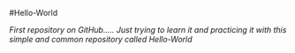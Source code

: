#Hello-World

*First repository on GitHub.....
Just trying to learn it and practicing it with this simple and common repository called Hello-World*
